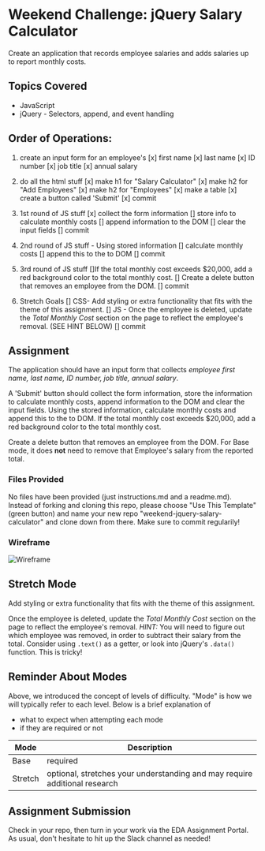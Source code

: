 # Weekend Challenge: jQuery Salary Calculator
Create an application that records employee salaries and adds salaries up to report monthly costs. 

## Topics Covered
- JavaScript
- jQuery - Selectors, append, and event handling


## Order of Operations:
1) create an input form for an employee's 
    [x] first name
    [x] last name
    [x] ID number
    [x] job title
    [x]  annual salary

2) do all the html stuff 
    [x]  make h1 for "Salary Calculator"
    [x]  make h2 for "Add Employees"
    [x]  make h2 for "Employees"
    [x]  make a table 
    [x] create a button called 'Submit'
    [x] commit

3)  1st round of JS stuff
    [x] collect the form information
    [] store info to calculate monthly costs
    [] append information to the DOM
    [] clear the input fields
    [] commit

4)  2nd round of JS stuff - Using stored information
    [] calculate monthly costs
    [] append this to the to DOM
    [] commit

5) 3rd round of JS stuff 
    []If the total monthly cost exceeds $20,000, add a red background color to the total monthly cost.
    [] Create a delete button that removes an employee from the DOM.
    [] commit

6) Stretch Goals
    [] CSS- Add styling or extra functionality that fits with the theme of this assignment.
    [] JS - Once the employee is deleted, update the _Total Monthly Cost_ section on the page to reflect the employee's removal. (SEE HINT BELOW)
    [] commit

## Assignment

The application should have an input form that collects _employee first name, last name, ID number, job title, annual salary_.

A 'Submit' button should collect the form information, store the information to calculate monthly costs, append information to the DOM and clear the input fields. Using the stored information, calculate monthly costs and append this to the to DOM. If the total monthly cost exceeds $20,000, add a red background color to the total monthly cost.

Create a delete button that removes an employee from the DOM. For Base mode, it does **not** need to remove that Employee's salary from the reported total.

### Files Provided
No files have been provided (just instructions.md and a readme.md). Instead of forking and cloning this repo, please choose "Use This Template" (green button) and name your new repo "weekend-jquery-salary-calculator" and clone down from there. Make sure to commit regularily!

### Wireframe

![Wireframe](salary-calc-wireframe.png)

## Stretch Mode

Add styling or extra functionality that fits with the theme of this assignment.

Once the employee is deleted, update the _Total Monthly Cost_ section on the page to reflect the employee's removal. _HINT:_ You will need to figure out which employee was removed, in order to subtract their salary from the total. Consider using `.text()` as a getter, or look into jQuery's `.data()` function. This is tricky! 

## Reminder About Modes

Above, we introduced the concept of levels of difficulty. "Mode" is how we will typically refer to each level. Below is a brief explanation of

* what to expect when attempting each mode
* if they are required or not

Mode | Description
--- | ---
Base | required
Stretch | optional, stretches your understanding and may require additional research

## Assignment Submission
Check in your repo, then turn in your work via the EDA Assignment Portal. As usual, don't hesitate to hit up the Slack channel as needed!
